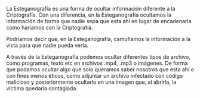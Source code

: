 La Esteganografía es una forma de ocultar información diferente a la Criptografía. Con una diferencia, en la Esteganografía ocultamos la información de forma que nadie sepa que esta ahí en lugar de encadenarla como haríamos con la Criptografía.

Podríamos decir que, en la Esteganografía, camuflamos la información a la vista para que nadie pueda verla.

A través de la Esteganografía podemos ocultar diferentes tipos de archivo, como programas, texto etc en archivos .mp4, .mp3 o imágenes. De forma que podamos ocultar algo que solo queramos saber nosotros que esta ahí o con fines menos éticos, como adjuntar un archivo infectado con código malicioso y posteriormente ocultarlo en una imagen que, al abrirla, la víctima quedaría contagiada.
